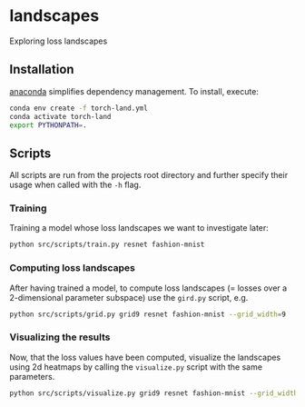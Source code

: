 # landscapes

Exploring loss landscapes

## Installation
[anaconda](https://www.anaconda.com/products/individual) simplifies dependency management. To install, execute:
```bash
conda env create -f torch-land.yml
conda activate torch-land
export PYTHONPATH=.
```

## Scripts

All scripts are run from the projects root directory and further specify their usage when called with the `-h` flag.

### Training
Training a model whose loss landscapes we want to investigate later:
```bash
python src/scripts/train.py resnet fashion-mnist
```

### Computing loss landscapes
After having trained a model, to compute loss landscapes (= losses over a 2-dimensional parameter subspace) use the `gird.py` script, e.g.
```bash
python src/scripts/grid.py grid9 resnet fashion-mnist --grid_width=9
```

### Visualizing the results
Now, that the loss values have been computed, visualize the landscapes using 2d heatmaps by calling the `visualize.py` script with the same parameters.
```bash
python src/scripts/visualize.py grid9 resnet fashion-mnist --grid_width=9
```
